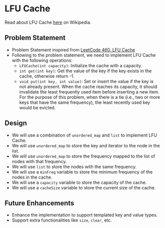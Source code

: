 # LFU Cache

Read about LFU Cache [here](https://en.wikipedia.org/wiki/Least_frequently_used) on Wikipedia.

## Problem Statement

- Problem Statement inspired from [LeetCode 460. LFU Cache](https://leetcode.com/problems/lfu-cache/description/)
- Following to the problem statement, we need to implement LFU Cache with the following operations:
  - `LFUCache(int capacity)`: Initialize the cache with a capacity.
  - `int get(int key)`: Get the value of the key if the key exists in the cache, otherwise return -1.
  - `void put(int key, int value)`: Set or insert the value if the key is not already present. When the cache reaches its capacity, it should invalidate the least frequently used item before inserting a new item. For the purpose of this problem, when there is a tie (i.e., two or more keys that have the same frequency), the least recently used key would be evicted.

## Design

- We will use a combination of `unordered_map` and `list` to implement LFU Cache.
- We will use `unordered_map` to store the key and iterator to the node in the list.
- We will use `unordered_map` to store the frequency mapped to the list of nodes with that frequency.
- We will use `list` to store the nodes with the same frequency.
- We will use a `minFreq` variable to store the minimum frequency of the nodes in the cache.
- We will use a `capacity` variable to store the capacity of the cache.
- We will use a `cacheSize` variable to store the current size of the cache.

## Future Enhancements

- Enhance the implementation to support templated key and value types.
- Support extra functionalities like `size`, `clear`, etc.
